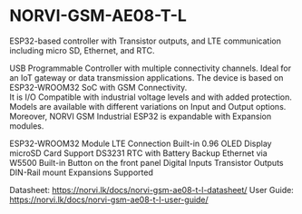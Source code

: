 # NORVI-GSM-AE08-T-L
ESP32-based controller with Transistor outputs, and LTE communication including micro SD, Ethernet, and RTC. 

USB Programmable Controller with multiple connectivity channels. 
Ideal for an IoT gateway or data transmission applications. 
The device is based on ESP32-WROOM32 SoC with GSM Connectivity.  
It is I/O Compatible with industrial voltage levels and with added protection. 
Models are available with different variations on Input and Output options. 
Moreover, NORVI GSM Industrial ESP32 is expandable with Expansion modules. 

ESP32-WROOM32 Module
LTE Connection
Built-in 0.96 OLED Display
microSD Card Support
DS3231 RTC with Battery Backup
Ethernet via W5500
Built-in Button on the front panel
Digital Inputs
Transistor Outputs
DIN-Rail mount
Expansions Supported

Datasheet:   https://norvi.lk/docs/norvi-gsm-ae08-t-l-datasheet/
User Guide:  https://norvi.lk/docs/norvi-gsm-ae08-t-l-user-guide/

